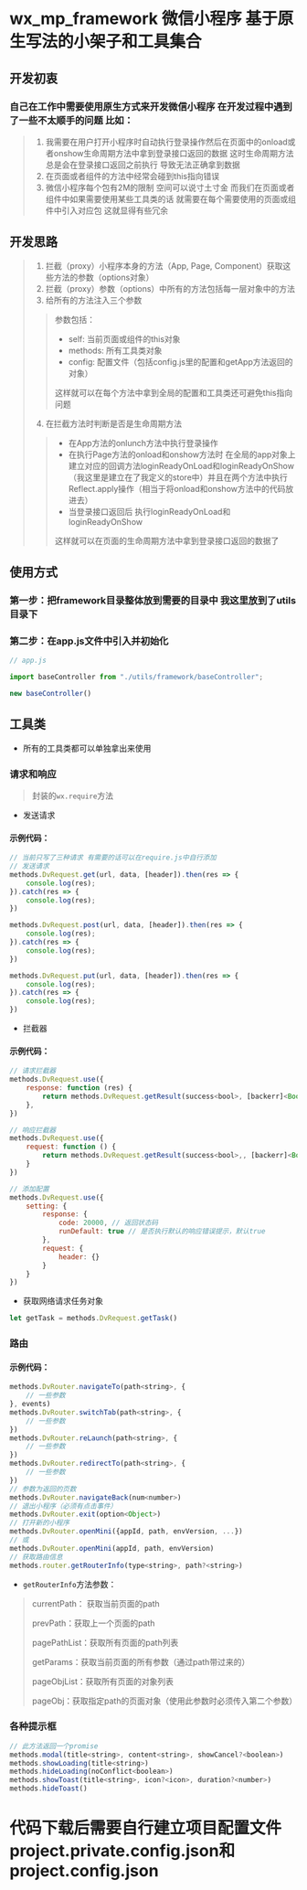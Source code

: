 # wx_mp_framework 微信小程序 基于原生写法的小架子和工具集合

## 开发初衷

### 自己在工作中需要使用原生方式来开发微信小程序 在开发过程中遇到了一些不太顺手的问题 比如： 
> 1. 我需要在用户打开小程序时自动执行登录操作然后在页面中的onload或者onshow生命周期方法中拿到登录接口返回的数据 这时生命周期方法总是会在登录接口返回之前执行 导致无法正确拿到数据
> 2. 在页面或者组件的方法中经常会碰到this指向错误
> 3. 微信小程序每个包有2M的限制 空间可以说寸土寸金 而我们在页面或者组件中如果需要使用某些工具类的话 就需要在每个需要使用的页面或组件中引入对应包 这就显得有些冗余

## 开发思路
> 1. 拦截（proxy）小程序本身的方法（App, Page, Component）获取这些方法的参数（options对象）
> 2. 拦截（proxy）参数（options）中所有的方法包括每一层对象中的方法
> 3. 给所有的方法注入三个参数 
>> 参数包括：
>>+ self: 当前页面或组件的this对象
>>+ methods: 所有工具类对象
>>+ config: 配置文件（包括config.js里的配置和getApp方法返回的对象）
>>
>> 这样就可以在每个方法中拿到全局的配置和工具类还可避免this指向问题
> 
> 4. 在拦截方法时判断是否是生命周期方法 
>>+ 在App方法的onlunch方法中执行登录操作
>>+ 在执行Page方法的onload和onshow方法时 在全局的app对象上建立对应的回调方法loginReadyOnLoad和loginReadyOnShow（我这里是建立在了我定义的store中）并且在两个方法中执行Reflect.apply操作（相当于将onload和onshow方法中的代码放进去）
>>+ 当登录接口返回后 执行loginReadyOnLoad和loginReadyOnShow
>>
>> 这样就可以在页面的生命周期方法中拿到登录接口返回的数据了

## 使用方式

### 第一步：把framework目录整体放到需要的目录中 我这里放到了utils目录下
### 第二步：在app.js文件中引入并初始化

```javascript
// app.js

import baseController from "./utils/framework/baseController";

new baseController()

```

## 工具类

+ 所有的工具类都可以单独拿出来使用

### 请求和响应

> 封装的`wx.require`方法

+ 发送请求

#### 示例代码：

```javascript
// 当前只写了三种请求 有需要的话可以在require.js中自行添加
// 发送请求
methods.DvRequest.get(url, data, [header]).then(res => {
    console.log(res);
}).catch(res => {
    console.log(res);
})

methods.DvRequest.post(url, data, [header]).then(res => {
    console.log(res);
}).catch(res => {
    console.log(res);
})

methods.DvRequest.put(url, data, [header]).then(res => {
    console.log(res);
}).catch(res => {
    console.log(res);
})
```

+ 拦截器

#### 示例代码：
```javascript
// 请求拦截器
methods.DvRequest.use({
    response: function (res) {
        return methods.DvRequest.getResult(success<bool>, [backerr]<Boolean>, [errorMsg]<string>, [fn])
    },
})
```
```javascript
// 响应拦截器
methods.DvRequest.use({
    request: function () {
        return methods.DvRequest.getResult(success<bool>,, [backerr]<Boolean>, [errorMsg]<string>, [fn])
    }
})
```
```javascript
// 添加配置
methods.DvRequest.use({
    setting: {
        response: {
            code: 20000, // 返回状态码
            runDefault: true // 是否执行默认的响应错误提示，默认true
        },
        request: {
            header: {}
        }
    }
})
```

+ 获取网络请求任务对象

```javascript
let getTask = methods.DvRequest.getTask()
```

### 路由

#### 示例代码：

```javascript
methods.DvRouter.navigateTo(path<string>, {
    // 一些参数
}, events)
methods.DvRouter.switchTab(path<string>, {
    // 一些参数
})
methods.DvRouter.reLaunch(path<string>, {
    // 一些参数
})
methods.DvRouter.redirectTo(path<string>, {
    // 一些参数
})
// 参数为返回的页数
methods.DvRouter.navigateBack(num<number>)
// 退出小程序（必须有点击事件）
methods.DvRouter.exit(option<Object>)
// 打开新的小程序
methods.DvRouter.openMini({appId, path, envVersion, ...})
// 或
methods.DvRouter.openMini(appId, path, envVersion)
// 获取路由信息
methods.router.getRouterInfo(type<string>, path?<string>)
```

+ `getRouterInfo`方法参数：
> currentPath： 获取当前页面的path
> 
> prevPath：获取上一个页面的path
> 
> pagePathList：获取所有页面的path列表
> 
> getParams：获取当前页面的所有参数（通过path带过来的）
> 
> pageObjList：获取所有页面的对象列表
>
> pageObj：获取指定path的页面对象（使用此参数时必须传入第二个参数）

### 各种提示框

```javascript
// 此方法返回一个promise
methods.modal(title<string>, content<string>, showCancel?<boolean>)
methods.showLoading(title<string>)
methods.hideLoading(noConflict<boolean>)
methods.showToast(title<string>, icon?<icon>, duration?<number>)
methods.hideToast()
```

# 代码下载后需要自行建立项目配置文件project.private.config.json和project.config.json